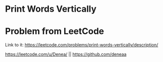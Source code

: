 # Print Words Vertically

# Problem from LeetCode
Link to it: https://leetcode.com/problems/print-words-vertically/description/

https://leetcode.com/u/Denea/ || https://github.com/deneaa